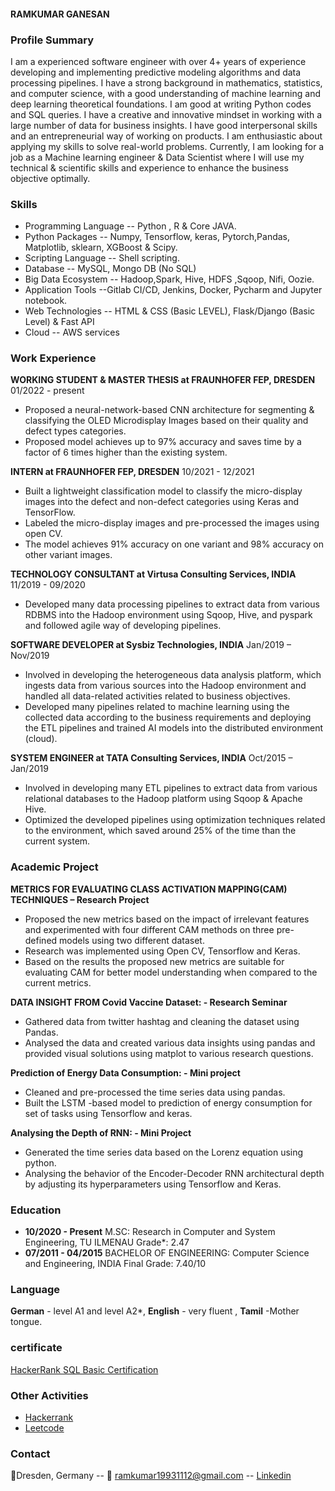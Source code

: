 #### RAMKUMAR GANESAN

### Profile Summary

I am a experienced software engineer with over 4+ years of experience developing and implementing predictive modeling algorithms and data processing pipelines. I have a strong background in mathematics, statistics, and computer science, with a good understanding of machine learning and deep learning theoretical foundations. I am good at writing Python codes and SQL queries. I have a creative and innovative mindset in working with a large number of data for business insights. I have good interpersonal skills and an entrepreneurial way of working on products. I am enthusiastic about applying my skills to solve real-world problems. Currently, I am looking for a job as a Machine learning engineer & Data Scientist where I will use my technical & scientific skills and experience to enhance the business objective optimally.

### Skills

- Programming Language -- Python , R & Core JAVA.
- Python Packages      -- Numpy, Tensorflow, keras, Pytorch,Pandas, Matplotlib, sklearn, XGBoost & Scipy.
- Scripting Language	   -- Shell scripting.
- Database    		       -- MySQL, Mongo DB (No SQL)
- Big Data Ecosystem   	-- Hadoop,Spark, Hive, HDFS ,Sqoop, Nifi, Oozie.
- Application Tools       --Gitlab CI/CD, Jenkins, Docker, Pycharm and Jupyter notebook.
- Web Technologies        -- HTML & CSS (Basic LEVEL), Flask/Django (Basic Level) & Fast API 
- Cloud                   -- AWS services


### Work Experience

**WORKING STUDENT & MASTER THESIS at FRAUNHOFER FEP, DRESDEN**   01/2022 - present
- Proposed a neural-network-based CNN architecture for segmenting & classifying the OLED Microdisplay Images based on their quality and defect types categories. 
- Proposed model achieves up to 97% accuracy and saves time by a factor of 6 times higher than the existing system.

**INTERN at FRAUNHOFER FEP, DRESDEN**   10/2021 - 12/2021

- Built a lightweight classification model to classify the micro-display images into the defect and non-defect categories using Keras and TensorFlow.
- Labeled the micro-display images and pre-processed the images using open CV.
- The model achieves 91% accuracy on one variant and 98% accuracy on other variant images.

**TECHNOLOGY CONSULTANT at Virtusa Consulting Services, INDIA**    11/2019 - 09/2020

- Developed many data processing pipelines to extract data from various RDBMS into the Hadoop environment using Sqoop, Hive, and pyspark and followed agile way of    developing pipelines.

**SOFTWARE DEVELOPER at Sysbiz Technologies, INDIA**    Jan/2019 – Nov/2019

- Involved in developing the heterogeneous data analysis platform, which ingests data from various sources into the Hadoop environment and handled all data-related activities related to business objectives.
- Developed many pipelines related to machine learning using the collected data according to the business requirements and deploying the ETL pipelines and trained AI models into the distributed environment (cloud).

**SYSTEM ENGINEER at TATA Consulting Services, INDIA**   Oct/2015 – Jan/2019

- Involved in developing many ETL pipelines to extract data from various relational databases to the Hadoop platform using Sqoop & Apache Hive.
- Optimized the developed pipelines using optimization techniques related to the environment, which saved around 25% of the time than the current system.


### Academic Project
**METRICS FOR EVALUATING CLASS ACTIVATION MAPPING(CAM) TECHNIQUES – Research Project**
-	Proposed the new metrics based on the impact of irrelevant features and experimented with four different CAM methods on three pre-defined models using two different dataset.
-	Research was implemented using Open CV, Tensorflow and Keras.
-	Based on the results the proposed new metrics are suitable for evaluating CAM for better model understanding when compared to the current metrics.

**DATA INSIGHT FROM Covid Vaccine Dataset:  - Research Seminar** 
-	 Gathered data from twitter hashtag and cleaning the dataset using Pandas.
-	 Analysed the data and created various data insights using pandas and provided visual solutions using matplot to various research questions. 

**Prediction of Energy Data Consumption:  - Mini project**
-	Cleaned and pre-processed the time series data using pandas.
-	Built the LSTM -based model to prediction of energy consumption for set of tasks using Tensorflow and keras.

**Analysing the Depth of RNN: - Mini Project**
-	Generated the time series data based on the Lorenz equation using python.
-	 Analysing the behavior of the Encoder-Decoder RNN architectural depth by adjusting its hyperparameters using Tensorflow and Keras.

### Education

- **10/2020 - Present**     M.SC: Research in Computer and System Engineering, TU ILMENAU            Grade*: 2.47
- **07/2011 - 04/2015**     BACHELOR OF ENGINEERING: Computer Science and Engineering, INDIA    Final Grade: 7.40/10 

### Language
**German** - level A1 and level A2*, **English** - very fluent , **Tamil** -Mother tongue.

### certificate
[HackerRank SQL Basic Certification ](https://www.hackerrank.com/certificates/db9e5d453d0d)

### Other Activities
- [Hackerrank](https://www.hackerrank.com/ramblackgroove)
- [Leetcode](https://leetcode.com/ramblackgroove/)
 
### Contact  
📍Dresden, Germany -- 📧 ramkumar19931112@gmail.com -- [Linkedin](https://www.linkedin.com/in/ram-kumar-869707a1/)
